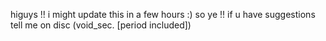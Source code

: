 higuys !! i might update this in a few hours :) so ye !! if u have suggestions tell me on disc (void_sec. [period included])
